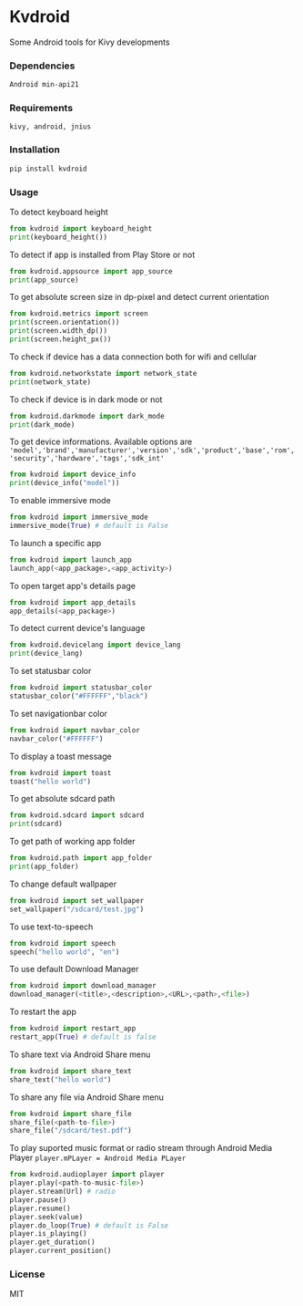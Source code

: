 # Kvdroid
Some Android tools for Kivy developments
### Dependencies
```sh
Android min-api21
```
### Requirements
```
kivy, android, jnius
 ```
### Installation

```python
pip install kvdroid
```
### Usage
To detect keyboard height
```python
from kvdroid import keyboard_height
print(keyboard_height())
```
To detect if app is installed from Play Store or not
```python
from kvdroid.appsource import app_source
print(app_source)
```
To get absolute screen size in dp-pixel and detect current orientation
```python
from kvdroid.metrics import screen
print(screen.orientation())
print(screen.width_dp())
print(screen.height_px())
```
To check if device has a data connection both for wifi and cellular
```python
from kvdroid.networkstate import network_state
print(network_state)
```
To check if device is  in dark mode or not
```python
from kvdroid.darkmode import dark_mode
print(dark_mode)
```
To get device informations.
Available options are ```
'model','brand','manufacturer','version','sdk','product','base','rom','security','hardware','tags','sdk_int'```
```python
from kvdroid import device_info
print(device_info("model"))
```
To enable immersive mode
```python
from kvdroid import immersive_mode
immersive_mode(True) # default is False
```
To launch a specific app
```python
from kvdroid import launch_app  
launch_app(<app_package>,<app_activity>)
```
To open target app's details page
```python
from kvdroid import app_details
app_details(<app_package>)
```
To detect current device's language
```python
from kvdroid.devicelang import device_lang
print(device_lang)
```
To set statusbar color
```python
from kvdroid import statusbar_color
statusbar_color("#FFFFFF","black")
```
To set navigationbar color
```python
from kvdroid import navbar_color
navbar_color("#FFFFFF")
```
To display a toast message
```python
from kvdroid import toast
toast("hello world")
```
To get absolute sdcard path
```python
from kvdroid.sdcard import sdcard
print(sdcard)
```
To get path of working app folder
```python
from kvdroid.path import app_folder
print(app_folder)
```
To change default wallpaper
```python
from kvdroid import set_wallpaper
set_wallpaper("/sdcard/test.jpg")
```
To use text-to-speech
```python
from kvdroid import speech
speech("hello world", "en")
```
To use default Download Manager
```python
from kvdroid import download_manager
download_manager(<title>,<description>,<URL>,<path>,<file>)
```
To restart the app
```python
from kvdroid import restart_app
restart_app(True) # default is false
```
To share text via Android Share menu
```python
from kvdroid import share_text
share_text("hello world")
```
To share any file via Android Share menu
```python
from kvdroid import share_file
share_file(<path-to-file>)
share_file("/sdcard/test.pdf")
```
To play suported music format or radio stream through Android Media Player
```player.mPLayer = Android Media PLayer```
```python
from kvdroid.audioplayer import player
player.play(<path-to-music-file>)
player.stream(Url) # radio
player.pause()
player.resume()
player.seek(value)
player.do_loop(True) # default is False
player.is_playing()
player.get_duration()
player.current_position()
```
### License
MIT


